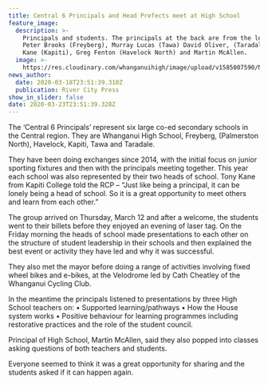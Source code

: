 ```yaml
---
title: Central 6 Principals and Head Prefects meet at High School
feature_image:
  description: >-
    Principals and students. The principals at the back are from the left –
    Peter Brooks (Freyberg), Murray Lucas (Tawa) David Oliver, (Taradale), Tony
    Kane (Kapiti), Greg Fenton (Havelock North) and Martin McAllen.
  image: >-
    https://res.cloudinary.com/whanganuihigh/image/upload/v1585007590/News/Central_6_Principal_Head_Prefects_RCP_19.3.20.jpg
news_author:
  date: 2020-03-18T23:51:39.310Z
  publication: River City Press
show_in_slider: false
date: 2020-03-23T23:51:39.328Z
---
```

The ‘Central 6 Principals’ represent six large co-ed secondary schools in the Central region. They are Whanganui High School, Freyberg, (Palmerston North), Havelock, Kapiti, Tawa and Taradale.

They have been doing exchanges since 2014, with the initial focus on junior sporting fixtures and then with the principals meeting together. This year each school was also represented by their two heads of school. Tony Kane from Kapiti College told the RCP – “Just like being a principal, it can be lonely being a head of school. So it is a great opportunity to meet others and learn from each other.”

The group arrived on Thursday, March 12 and after a welcome, the students went to their billets before they enjoyed an evening of laser tag. On the Friday morning the heads of school made presentations to each other on the structure of student leadership in their schools and then explained the best event or activity they have led and why it was successful.

They also met the mayor before doing a range of activities involving fixed wheel bikes and e-bikes, at the Velodrome led by Cath Cheatley of the Whanganui Cycling Club.

In the meantime the principals listened to presentations by three High School teachers on:
• Supported learning/pathways
• How the House system works
• Positive behaviour for learning programmes including restorative practices and the role of the student council.

Principal of High School, Martin McAllen, said they also popped into classes asking questions of both teachers and students.

Everyone seemed to think it was a great opportunity for sharing and the students asked if it can happen again.